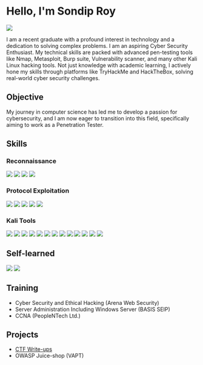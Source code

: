 # Hello, I'm Sondip Roy
<a href="https://www.linkedin.com/in/sondiproy0/"><img src="https://img.shields.io/badge/-LinkedIn-0072b1?&style=for-the-badge&logo=linkedin&logoColor=white" /></a>


I am a recent graduate with a profound interest in technology and a dedication to solving complex problems. I am an aspiring Cyber Security Enthusiast. My technical skills are packed with advanced pen-testing tools like Nmap, Metasploit, Burp suite, Vulnerability scanner, and many other Kali Linux hacking tools. Not just knowledge with academic learning, I actively hone my skills through platforms like TryHackMe and HackTheBox, solving real-world cyber security challenges.

## Objective

My journey in computer science has led me to develop a passion for cybersecurity, and I am now eager to transition into this field, specifically aiming to work as a Penetration Tester.

## Skills

### Reconnaissance
<div>
    <img src="https://img.shields.io/badge/-Nmap-259DAD?style=for-the-badge&logo=Nmap&logoColor=white" />
    <img src="https://img.shields.io/badge/-Masscan-000000?style=for-the-badge&logo=Masscan&logoColor=white" />
    <img src="https://img.shields.io/badge/-theHarvester-FFA500?style=for-the-badge&logo=theHarvester&logoColor=white" />
    <img src="https://img.shields.io/badge/-Amass-8A2BE2?style=for-the-badge&logo=Amass&logoColor=white" />
</div>

### Protocol Exploitation
<div>
    <img src="https://img.shields.io/badge/-SMB-5C5C5C?style=for-the-badge&logo=Windows-Terminal&logoColor=white" />
    <img src="https://img.shields.io/badge/-FTP-FF6600?style=for-the-badge&logo=FileZilla&logoColor=white" />
    <img src="https://img.shields.io/badge/-SSH-000000?style=for-the-badge&logo=GNU-Bash&logoColor=white" />
    <img src="https://img.shields.io/badge/-RDP-0078D4?style=for-the-badge&logo=Microsoft-Remote-Desktop&logoColor=white" />
    <img src="https://img.shields.io/badge/-HTTP%2FHTTPS-FF5722?style=for-the-badge&logo=Internet-Explorer&logoColor=white" />
</div>

### Kali Tools
<div>
    <img src="https://img.shields.io/badge/-Burp_Suite-FF6347?style=for-the-badge&logo=BurpSuite&logoColor=white" />
    <img src="https://img.shields.io/badge/-nmap-2C2D72?style=for-the-badge&logo=nmap&logoColor=white" />
    <img src="https://img.shields.io/badge/-Nikto-000000?style=for-the-badge&logo=Nikto&logoColor=white" />
    <img src="https://img.shields.io/badge/-Nuclei-4C566A?style=for-the-badge&logo=Nuclei&logoColor=white" />
    <img src="https://img.shields.io/badge/-sqlmap-CC0000?style=for-the-badge&logo=sqlmap&logoColor=white" />
    <img src="https://img.shields.io/badge/-dirsearch-008000?style=for-the-badge&logoColor=white" />
    <img src="https://img.shields.io/badge/-ffuf-00599C?style=for-the-badge&logo=Go&logoColor=white" />
    <img src="https://img.shields.io/badge/-httpx-FF5733?style=for-the-badge&logoColor=white" />
    <img src="https://img.shields.io/badge/-subfinder-FF8C00?style=for-the-badge&logoColor=white" />
    <img src="https://img.shields.io/badge/-Katana-FF69B4?style=for-the-badge&logoColor=white" />
    <img src="https://img.shields.io/badge/-gau-24292F?style=for-the-badge&logo=GitHub&logoColor=white" />
    <img src="https://img.shields.io/badge/-John_the_Ripper-272822?style=for-the-badge&logoColor=white" />
    <img src="https://img.shields.io/badge/-Hashcat-3498DB?style=for-the-badge&logo=Hashcat&logoColor=white" />
</div>


## Self-learned
<div>
    <img src="https://img.shields.io/badge/-Network%2B-00AEEF?style=for-the-badge&logo=CompTIA&logoColor=white" />
    <img src="https://img.shields.io/badge/-Security%2B-003B57?style=for-the-badge&logo=CompTIA&logoColor=white" />
</div>

## Training
- Cyber Security and Ethical Hacking (Arena Web Security)
- Server Administration Including Windows Server (BASIS SEIP)
- CCNA (PeopleNTech Ltd.)
  
## Projects
- <a href="https://github.com/sondiproy0/ctf-writeups/tree/main">CTF Write-ups</a>
- OWASP Juice-shop (VAPT)

